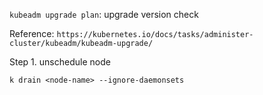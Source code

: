`kubeadm upgrade plan`: upgrade version check


Reference: `https://kubernetes.io/docs/tasks/administer-cluster/kubeadm/kubeadm-upgrade/`

Step 1. unschedule node

`k drain <node-name> --ignore-daemonsets`
